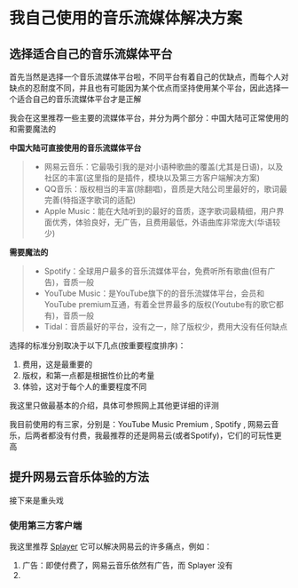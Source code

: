 # 我自己使用的音乐流媒体解决方案
## 选择适合自己的音乐流媒体平台
首先当然是选择一个音乐流媒体平台啦，不同平台有着自己的优缺点，而每个人对缺点的忍耐度不同，并且也有可能因为某个优点而坚持使用某个平台，因此选择一个适合自己的音乐流媒体平台才是正解  

我会在这里推荐一些主要的流媒体平台，并分为两个部分：中国大陆可正常使用的和需要魔法的

**中国大陆可直接使用的音乐流媒体平台**
> - 网易云音乐：它最吸引我的是对小语种歌曲的覆盖(尤其是日语)，以及社区的丰富(这里指的是插件，模块以及第三方客户端解决方案)
> - QQ音乐：版权相当的丰富(除翻唱)，音质是大陆公司里最好的，歌词最完善(特指逐字歌词的适配)
> - Apple Music：能在大陆听到的最好的音质，逐字歌词最精细，用户界面优秀，体验良好，无广告，且费用最低，外语曲库非常庞大(华语较少)

**需要魔法的**
> - Spotify：全球用户最多的音乐流媒体平台，免费听所有歌曲(但有广告)，音质一般
> - YouTube Music：是YouTube旗下的的音乐流媒体平台，会员和YouTube premium互通，有着全世界最多的版权(Youtube有的歌它都有)，音质一般
> - Tidal：音质最好的平台，没有之一，除了版权少，费用大没有任何缺点

选择的标准分别取决于以下几点(按重要程度排序)：  
1. 费用，这是最重要的
2. 版权，和第一点都是根据性价比的考量
3. 体验，这对于每个人的重要程度不同

我这里只做最基本的介绍，具体可参照网上其他更详细的评测

我目前使用的有三家，分别是：YouTube Music Premium , Spotify , 网易云音乐，后两者都没有付费，我最推荐的还是网易云(或者Spotify)，它们的可玩性更高

## 提升网易云音乐体验的方法
接下来是重头戏

### 使用第三方客户端
我这里推荐 [Splayer](https://github.com/imsyy/SPlayer) 它可以解决网易云的许多痛点，例如：
1. 广告：即使付费了，网易云音乐依然有广告，而 Splayer 没有
2. 